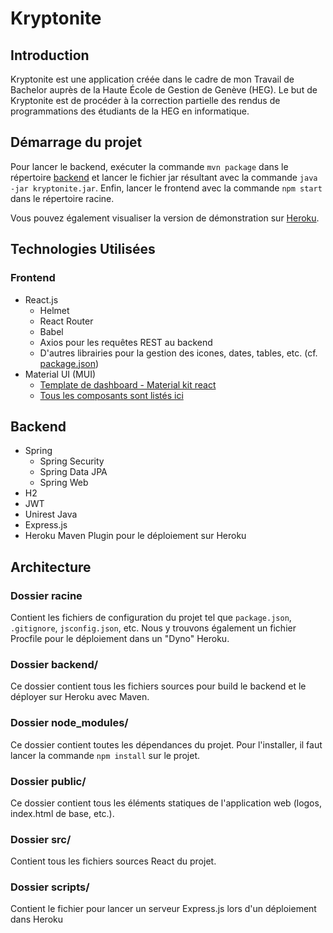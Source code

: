 # Kryptonite
## Introduction
Kryptonite est une application créée dans le cadre de mon Travail de Bachelor auprès de la Haute École de Gestion de Genève (HEG). Le but de Kryptonite est de procéder à la correction partielle des rendus de programmations des étudiants de la HEG en informatique.

## Démarrage du projet
Pour lancer le backend, exécuter la commande `mvn package` dans le répertoire [backend](backend) et lancer le fichier jar résultant avec la commande `java -jar kryptonite.jar`. 
Enfin, lancer le frontend avec la commande `npm start` dans le répertoire racine.

Vous pouvez également visualiser la version de démonstration sur [Heroku](https://kryptonite-front.herokuapp.com/login).

## Technologies Utilisées
### Frontend
- React.js
  - Helmet
  - React Router
  - Babel
  - Axios pour les requêtes REST au backend
  - D'autres librairies pour la gestion des icones, dates, tables, etc. (cf. [package.json](package.json))
- Material UI (MUI)
  - [Template de dashboard - Material kit react](https://mui.com/store/items/minimal-dashboard-free/)
  - [Tous les composants sont listés ici](https://mui.com/material-ui/getting-started/overview/)


## Backend
- Spring
  - Spring Security
  - Spring Data JPA
  - Spring Web
- H2
- JWT
- Unirest Java
- Express.js
- Heroku Maven Plugin pour le déploiement sur Heroku


## Architecture
### Dossier racine
Contient les fichiers de configuration du projet tel que `package.json`, `.gitignore`, `jsconfig.json`, etc.
Nous y trouvons également un fichier Procfile pour le déploiement dans un "Dyno" Heroku.

### Dossier backend/
Ce dossier contient tous les fichiers sources pour build le backend et le déployer sur Heroku avec Maven.

### Dossier node_modules/
Ce dossier contient toutes les dépendances du projet. Pour l'installer, il faut lancer la commande `npm install` sur le projet.

### Dossier public/
Ce dossier contient tous les éléments statiques de l'application web (logos, index.html de base, etc.).

### Dossier src/
Contient tous les fichiers sources React du projet.

### Dossier scripts/
Contient le fichier pour lancer un serveur Express.js lors d'un déploiement dans Heroku 

